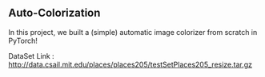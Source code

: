 ## Auto-Colorization

In this project, we built a (simple) automatic image colorizer from scratch in PyTorch!

DataSet Link : http://data.csail.mit.edu/places/places205/testSetPlaces205_resize.tar.gz
